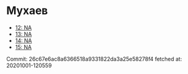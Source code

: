 # Мухаев
- [12: NA](12.md)
- [13: NA](13.md)
- [14: NA](14.md)
- [15: NA](15.md)

Commit: 26c67e6ac8a6366518a9331822da3a25e58278f4
 fetched at: 20201001-120559

